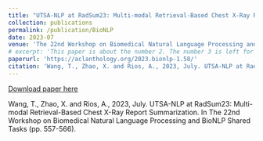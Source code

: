 ```yaml
---
title: "UTSA-NLP at RadSum23: Multi-modal Retrieval-Based Chest X-Ray Report Summarization"
collection: publications
permalink: /publication/BioNLP
date: 2023-07
venue: 'The 22nd Workshop on Biomedical Natural Language Processing and BioNLP Shared Tasks'
# excerpt: 'This paper is about the number 2. The number 3 is left for future work.'
paperurl: 'https://aclanthology.org/2023.bionlp-1.58/'
citation: 'Wang, T., Zhao, X. and Rios, A., 2023, July. UTSA-NLP at RadSum23: Multi-modal Retrieval-Based Chest X-Ray Report Summarization. In The 22nd Workshop on Biomedical Natural Language Processing and BioNLP Shared Tasks (pp. 557-566).'
---
```


[Download paper here](https://aclanthology.org/2023.bionlp-1.58/)

Wang, T., Zhao, X. and Rios, A., 2023, July. UTSA-NLP at RadSum23: Multi-modal Retrieval-Based Chest X-Ray Report Summarization. In The 22nd Workshop on Biomedical Natural Language Processing and BioNLP Shared Tasks (pp. 557-566).
